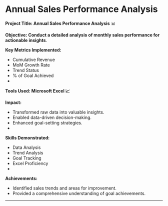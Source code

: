 # Annual Sales Performance Analysis

**Project Title: Annual Sales Performance Analysis** 📊

**Objective: Conduct a detailed analysis of monthly sales performance for actionable insights**.

**Key Metrics Implemented:**

- Cumulative Revenue
- MoM Growth Rate
- Trend Status
- % of Goal Achieved
- 
**Tools Used: Microsoft Excel 📈**
  
**Impact:**

- Transformed raw data into valuable insights.
- Enabled data-driven decision-making.
- Enhanced goal-setting strategies.
- 
**Skills Demonstrated:**
- Data Analysis
- Trend Analysis
- Goal Tracking
- Excel Proficiency
- 
**Achievements:**
- Identified sales trends and areas for improvement.
- Provided a comprehensive understanding of goal achievements.
- - - - - - - - - - - - - - - - - - - - - - - - - - - - - - - 
